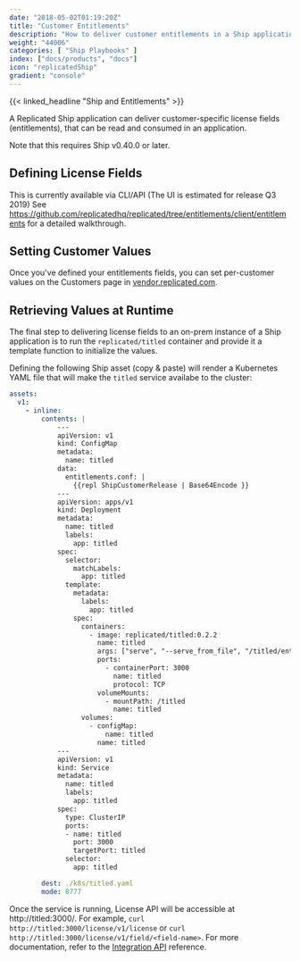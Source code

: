 ```yaml
---
date: "2018-05-02T01:19:20Z"
title: "Customer Entitlements"
description: "How to deliver customer entitlements in a Ship application"
weight: "44006"
categories: [ "Ship Playbooks" ]
index: ["docs/products", "docs"]
icon: "replicatedShip"
gradient: "console"
---
```


{{< linked_headline "Ship and Entitlements" >}}

A Replicated Ship application can deliver customer-specific license fields (entitlements), that can be read and consumed in an application.

Note that this requires Ship v0.40.0 or later.

## Defining License Fields

This is currently available via CLI/API (The UI is estimated for release Q3 2019) See https://github.com/replicatedhq/replicated/tree/entitlements/client/entitlements for a detailed walkthrough.

## Setting Customer Values

Once you've defined your entitlements fields, you can set per-customer values on the Customers page in [vendor.replicated.com](https://vendor.replicated.com).

## Retrieving Values at Runtime

The final step to delivering license fields to an on-prem instance of a Ship application is to run the `replicated/titled` container and provide it a template function to initialize the values.

Defining the following Ship asset (copy & paste) will render a Kubernetes YAML file that will make the `titled` service availabe to the cluster:

```yaml
assets:
  v1:
    - inline:
        contents: |
            ---
            apiVersion: v1
            kind: ConfigMap
            metadata:
              name: titled
            data:
              entitlements.conf: |
                {{repl ShipCustomerRelease | Base64Encode }}
            ---
            apiVersion: apps/v1
            kind: Deployment
            metadata:
              name: titled
              labels:
                app: titled
            spec:
              selector:
                matchLabels:
                  app: titled
              template:
                metadata:
                  labels:
                    app: titled
                spec:
                  containers:
                    - image: replicated/titled:0.2.2
                      name: titled
                      args: ["serve", "--serve_from_file", "/titled/entitlements.conf"]
                      ports:
                        - containerPort: 3000
                          name: titled
                          protocol: TCP
                      volumeMounts:
                        - mountPath: /titled
                          name: titled
                  volumes:
                    - configMap:
                        name: titled
                      name: titled
            ---
            apiVersion: v1
            kind: Service
            metadata:
              name: titled
              labels:
                app: titled
            spec:
              type: ClusterIP
              ports:
              - name: titled
                port: 3000
                targetPort: titled
              selector:
                app: titled

        dest: ./k8s/titled.yaml
        mode: 0777
```

Once the service is running, License API will be accessible at http://titled:3000/.  For example, `curl http://titled:3000/license/v1/license` or `curl http://titled:3000/license/v1/field/<field-name>`. For more documentation, refer to the [Integration API](https://help.replicated.com/api/integration-api/license-api/) reference.
